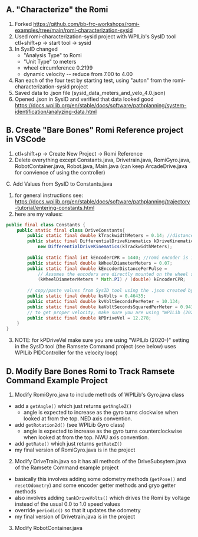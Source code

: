 A. "Characterize" the Romi
-----------------------
1. Forked https://github.com/bb-frc-workshops/romi-examples/tree/main/romi-characterization-sysid
2. Used romi-characterization-sysid project with WPILib's SysID tool ctl+shift+p -> start tool -> sysid
3. In SysID changed 
    - "Analysis Type" to Romi
    - "Unit Type" to meters 
    - wheel circumference  0.2199  
    - dynamic velocity -- reduce from 7.00 to 4.00
4. Ran each of the four test by starting test, using "auton" from the romi-characterization-sysid project 
5. Saved data to .json file (sysid_data_meters_and_velo_4.0.json)
6. Opened .json in SysID and verified that data looked good https://docs.wpilib.org/en/stable/docs/software/pathplanning/system-identification/analyzing-data.html


B. Create "Bare Bones" Romi Reference project in VSCode 
-----------------------------------------
1. ctl+shift+p -> Create New Project -> Romi Reference
2. Delete everything except Constants.java, Drivetrain.java, RomiGyro.java, RobotContainer.java, Robot.java, Main.java (can keep ArcadeDrive.java for convience of using the controller)

C. Add Values from SysID to Constants.java
1. for general instructions see: https://docs.wpilib.org/en/stable/docs/software/pathplanning/trajectory-tutorial/entering-constants.html
2. here are my values:
```java
public final class Constants {
    public static final class DriveConstants{
        public static final double kTrackwidthMeters = 0.14; //distance between wheels in meters
        public static final DifferentialDriveKinematics kDriveKinematics =
            new DifferentialDriveKinematics(kTrackwidthMeters);
    
        public static final int kEncoderCPR = 1440; //romi encoder is 12 per rev but gear ratio is 1:120
        public static final double kWheelDiameterMeters = 0.07;
        public static final double kEncoderDistancePerPulse =
            // Assumes the encoders are directly mounted on the wheel shafts
            (kWheelDiameterMeters * Math.PI) / (double) kEncoderCPR;
    
        // copy/paste values from SysID tool using the .json created by characterizing romi
        public static final double ksVolts = 0.46435;
        public static final double kvVoltSecondsPerMeter = 10.134;
        public static final double kaVoltSecondsSquaredPerMeter = 0.94359;
        // to get proper velocity, make sure you are using "WPILib (2020-)" in sysid
        public static final double kPDriveVel = 12.278;
    }
}
```
3. NOTE: for kPDriveVel make sure you are using "WPILib (2020-)" setting in the SysID tool (the Ramsete Command project (see below) uses WPILib PIDController for the velocity loop)

D. Modify Bare Bones Romi to Track Ramsete Command Example Project
--------------------------------------------------------------
1. Modify RomiGyro.java to include methods of WPILib's Gyro.java class
- add a `getAngle()` which just returns `getAngleZ()`
    - angle is expected to increase as the gyro turns clockwise when looked at from the top. NED axis convention.
- add `getRotation2d()` (see WPILib Gyro class)
    -  angle is expected to increase as the gyro turns counterclockwise when looked at from the top. NWU axis convention.
- add `getRate()` which just returns `getRateZ()`
- my final version of RomiGyro.java is in the project

2. Modify DriveTrain.java so it has all methods of the DriveSubsytem.java of the Ramsete Command example project
- basically this involves adding some odometry methods (`getPose()` and `resetOdometry`) and some encoder getter methods and gryo getter methods
- also involves adding `tankDriveVolts()` which drives the Romi by voltage instead of the usual 0.0 to 1.0 speed values
- override `periodic()` so that it updates the odometry 
- my final version of Drivetrain.java is in the project

3. Modify RobotContainer.java
